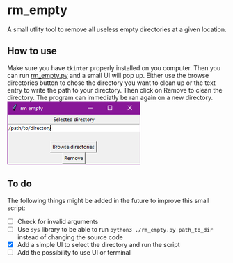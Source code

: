 # rm_empty
 A small utlity tool to remove all useless empty directories at a given location.

 ## How to use
Make sure you have `tkinter` properly installed on you computer. Then you can run [rm_empty.py](./rm_empty.py) and a small UI will pop up.
Either use the browse directories button to chose the directory you want to clean up or the text entry to write the path to your directory. Then click on Remove to clean the directory. The program can immediatly be ran again on a new directory.
![UI window](./ui.png)

## To do
The following things might be added in the future to improve this small script:
- [ ] Check for invalid arguments
- [ ] Use `sys` library to be able to run `python3 ./rm_empty.py path_to_dir` instead of changing the source code
- [x] Add a simple UI to select the directory and run the script
- [ ] Add the possibility to use UI or terminal